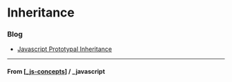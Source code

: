 # Inheritance

### Blog

- [Javascript Prototypal Inheritance](https://dmitripavlutin.com/javascript-prototypal-inheritance/)

---

#### **From** [[_js-concepts]] / \_javascript

[//begin]: # "Autogenerated link references for markdown compatibility"
[_js-concepts]: _js-concepts "JS Concepts"
[//end]: # "Autogenerated link references"
